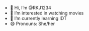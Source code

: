 - 👋 Hi, I’m @RKJ1234
- 👀 I’m interested in watching movies
- 🌱 I’m currently learning IDT
- 😄 Pronouns: She/her

<!---
RKJ1234/RKJ1234 is a ✨ special ✨ repository because its `README.md` (this file) appears on your GitHub profile.
You can click the Preview link to take a look at your changes.
--->
